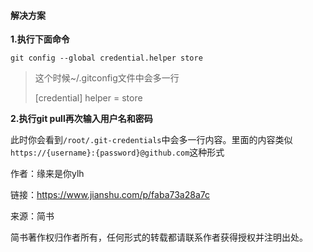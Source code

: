#### 解决方案

**1.执行下面命令**

```
git config --global credential.helper store
```

> 这个时候~/.gitconfig文件中会多一行
>
> [credential]
>  helper = store

**2.执行git pull再次输入用户名和密码**

此时你会看到`/root/.git-credentials`中会多一行内容。里面的内容类似`https://{username}:{password}@github.com`这种形式

作者：缘来是你ylh

链接：https://www.jianshu.com/p/faba73a28a7c

来源：简书

简书著作权归作者所有，任何形式的转载都请联系作者获得授权并注明出处。